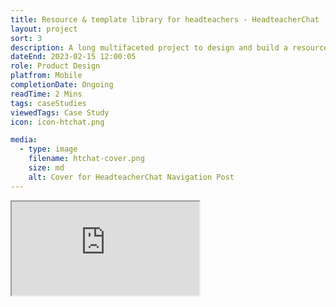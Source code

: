 ```yaml
---
title: Resource & template library for headteachers - HeadteacherChat
layout: project
sort: 3
description: A long multifaceted project to design and build a resource library for senior leaders.
dateEnd: 2023-02-15 12:00:05
role: Product Design
platfrom: Mobile
completionDate: Ongoing
readTime: 2 Mins
tags: caseStudies
viewedTags: Case Study
icon: icon-htchat.png

media:
  - type: image
    filename: htchat-cover.png
    size: md
    alt: Cover for HeadteacherChat Navigation Post
---
```


<iframe src="https://headteacherchat.com/" title="Chroma Web Page"></iframe>
